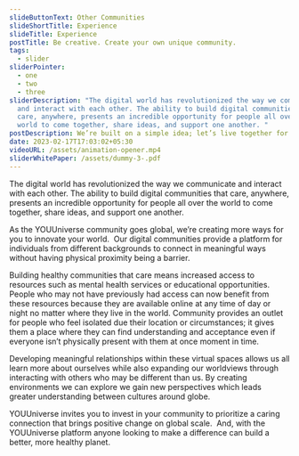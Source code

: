 ```yaml
---
slideButtonText: Other Communities
slideShortTitle: Experience
slideTitle: Experience
postTitle: Be creative. Create your own unique community.
tags:
  - slider
sliderPointer:
  - one
  - two
  - three
sliderDescription: "The digital world has revolutionized the way we communicate
  and interact with each other. The ability to build digital communities that
  care, anywhere, presents an incredible opportunity for people all over the
  world to come together, share ideas, and support one another. "
postDescription: We’re built on a simple idea; let’s live together for a better society.
date: 2023-02-17T17:03:02+05:30
videoURL: /assets/animation-opener.mp4
sliderWhitePaper: /assets/dummy-3-.pdf
---
```



The digital world has revolutionized the way we communicate and interact with each other. The ability to build digital communities that care, anywhere, presents an incredible opportunity for people all over the world to come together, share ideas, and support one another.

As the YOUUniverse community goes global, we’re creating more ways for you to innovate your world.  Our digital communities provide a platform for individuals from different backgrounds to connect in meaningful ways without having physical proximity being a barrier.

Building healthy communities that care means increased access to resources such as mental health services or educational opportunities. People who may not have previously had access can now benefit from these resources because they are available online at any time of day or night no matter where they live in the world. Community provides an outlet for people who feel isolated due their location or circumstances; it gives them a place where they can find understanding and acceptance even if everyone isn’t physically present with them at once moment in time.

Developing meaningful relationships within these virtual spaces allows us all learn more about ourselves while also expanding our worldviews through interacting with others who may be different than us. By creating environments we can explore we gain new perspectives which leads greater understanding between cultures around globe.  

YOUUniverse invites you to invest in your community to prioritize a caring connection that brings positive change on global scale.  And, with the YOUUniverse platform anyone looking to make a difference can build a better, more healthy planet.